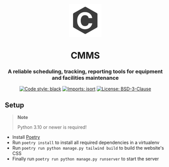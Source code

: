 <p align="center"><img src="cmms/static/icon.svg"/></p>
<h1 align="center">
CMMS<br/>
</h1>
<h3 align="center">A reliable scheduling, tracking, reporting tools for equipment and facilities maintenance</h3>

<p id="badges" align="center">
    <a href="https://github.com/psf/black"><img alt="Code style: black" src="https://img.shields.io/badge/code%20style-black-000000.svg"></a>
    <a href="https://pycqa.github.io/isort"><img alt="Imports: isort" src="https://img.shields.io/badge/%20imports-isort-%231674b1?style=flat&labelColor=ef8336"></a>
    <a href="/LICENSE"><img alt="License: BSD-3-Clause" src="https://img.shields.io/badge/license-BSD--3--Clause-blue.svg"></a>
</p>

## Setup
> **Note**
>
> Python 3.10 or newer is required!

<!-- TODO: environment variables -->
- Install [Poetry](https://python-poetry.org/docs/#installation)
- Run `poetry install` to install all required dependencies in a virtualenv
- Run `poetry run python manage.py tailwind build` to build the website's CSS
- Finally run `poetry run python manage.py runserver` to start the server
